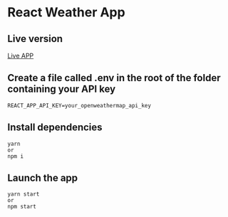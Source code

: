 # React Weather App

## Live version

[Live APP](https://alec-react-weather-app.netlify.app)

## Create a file called .env in the root of the folder containing your API key

```
REACT_APP_API_KEY=your_openweathermap_api_key
```

## Install dependencies

```
yarn
or
npm i
```

## Launch the app

```
yarn start
or
npm start
```
